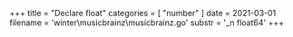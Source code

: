 +++
title = "Declare float"
categories = [ "number" ]
date = 2021-03-01
filename = 'winter\musicbrainz\musicbrainz.go'
substr = '_n float64'
+++
